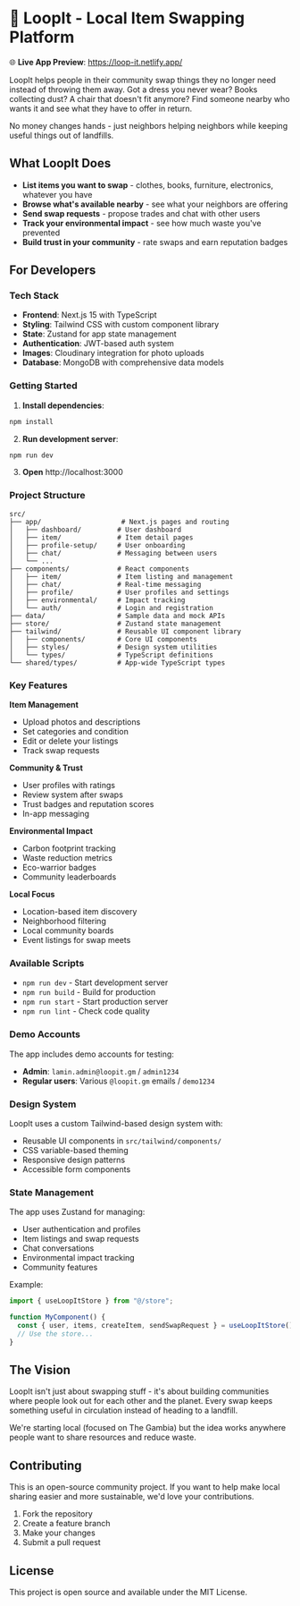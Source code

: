 # 🔁 LoopIt - Local Item Swapping Platform

🌐 **Live App Preview**: <a href="https://loop-it.netlify.app/" target="_blank">https://loop-it.netlify.app/</a>

LoopIt helps people in their community swap things they no longer need instead of throwing them away. Got a dress you never wear? Books collecting dust? A chair that doesn't fit anymore? Find someone nearby who wants it and see what they have to offer in return.

No money changes hands - just neighbors helping neighbors while keeping useful things out of landfills.

## What LoopIt Does

- **List items you want to swap** - clothes, books, furniture, electronics, whatever you have
- **Browse what's available nearby** - see what your neighbors are offering
- **Send swap requests** - propose trades and chat with other users
- **Track your environmental impact** - see how much waste you've prevented
- **Build trust in your community** - rate swaps and earn reputation badges

## For Developers

### Tech Stack

- **Frontend**: Next.js 15 with TypeScript
- **Styling**: Tailwind CSS with custom component library
- **State**: Zustand for app state management
- **Authentication**: JWT-based auth system
- **Images**: Cloudinary integration for photo uploads
- **Database**: MongoDB with comprehensive data models

### Getting Started

1. **Install dependencies**:

```bash
npm install
```

2. **Run development server**:

```bash
npm run dev
```

3. **Open** http://localhost:3000

### Project Structure

```
src/
├── app/                    # Next.js pages and routing
│   ├── dashboard/         # User dashboard
│   ├── item/              # Item detail pages
│   ├── profile-setup/     # User onboarding
│   ├── chat/              # Messaging between users
│   └── ...
├── components/            # React components
│   ├── item/              # Item listing and management
│   ├── chat/              # Real-time messaging
│   ├── profile/           # User profiles and settings
│   ├── environmental/     # Impact tracking
│   └── auth/              # Login and registration
├── data/                  # Sample data and mock APIs
├── store/                 # Zustand state management
├── tailwind/              # Reusable UI component library
│   ├── components/        # Core UI components
│   ├── styles/            # Design system utilities
│   └── types/             # TypeScript definitions
└── shared/types/          # App-wide TypeScript types
```

### Key Features

**Item Management**

- Upload photos and descriptions
- Set categories and condition
- Edit or delete your listings
- Track swap requests

**Community & Trust**

- User profiles with ratings
- Review system after swaps
- Trust badges and reputation scores
- In-app messaging

**Environmental Impact**

- Carbon footprint tracking
- Waste reduction metrics
- Eco-warrior badges
- Community leaderboards

**Local Focus**

- Location-based item discovery
- Neighborhood filtering
- Local community boards
- Event listings for swap meets

### Available Scripts

- `npm run dev` - Start development server
- `npm run build` - Build for production
- `npm run start` - Start production server
- `npm run lint` - Check code quality

### Demo Accounts

The app includes demo accounts for testing:

- **Admin**: `lamin.admin@loopit.gm` / `admin1234`
- **Regular users**: Various `@loopit.gm` emails / `demo1234`

### Design System

LoopIt uses a custom Tailwind-based design system with:

- Reusable UI components in `src/tailwind/components/`
- CSS variable-based theming
- Responsive design patterns
- Accessible form components

### State Management

The app uses Zustand for managing:

- User authentication and profiles
- Item listings and swap requests
- Chat conversations
- Environmental impact tracking
- Community features

Example:

```typescript
import { useLoopItStore } from "@/store";

function MyComponent() {
  const { user, items, createItem, sendSwapRequest } = useLoopItStore();
  // Use the store...
}
```

## The Vision

LoopIt isn't just about swapping stuff - it's about building communities where people look out for each other and the planet. Every swap keeps something useful in circulation instead of heading to a landfill.

We're starting local (focused on The Gambia) but the idea works anywhere people want to share resources and reduce waste.

## Contributing

This is an open-source community project. If you want to help make local sharing easier and more sustainable, we'd love your contributions.

1. Fork the repository
2. Create a feature branch
3. Make your changes
4. Submit a pull request

## License

This project is open source and available under the MIT License.
